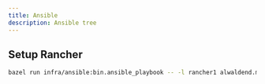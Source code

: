 ```yaml
---
title: Ansible
description: Ansible tree
---
```


## Setup Rancher

```sh
bazel run infra/ansible:bin.ansible_playbook -- -l rancher1 alwaldend.main.rancher1.yaml
```
